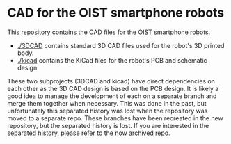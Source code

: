 # CAD for the OIST smartphone robots

This repository contains the CAD files for the OIST smartphone robots.

- [./3DCAD](./3DCAD) contains standard 3D CAD files used for the robot's 3D printed body.
- [./kicad](./kicad) contains the KiCad files for the robot's PCB and schematic design.

These two subprojects (3DCAD and kicad) have direct dependencies on each other as the 3D CAD design is based on the PCB design. It is likely a good idea to manage the development of each on a separate branch and merge them together when necessary. This was done in the past, but unfortunately this separated history was lost when the repository was moved to a separate repo. These branches have been recreated in the new repository, but the separated history is lost. If you are interested in the separated history, please refer to the [now archived repo](https://github.com/oist/smartphone-robot-archive).
